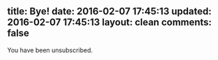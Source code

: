 title: Bye!
date: 2016-02-07 17:45:13
updated: 2016-02-07 17:45:13
layout: clean
comments: false
---
You have been unsubscribed.